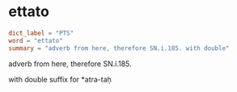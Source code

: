 # ettato

``` toml
dict_label = "PTS"
word = "ettato"
summary = "adverb from here, therefore SN.i.185. with double"
```

adverb from here, therefore SN.i.185.

with double suffix for \*atra\-taḥ

